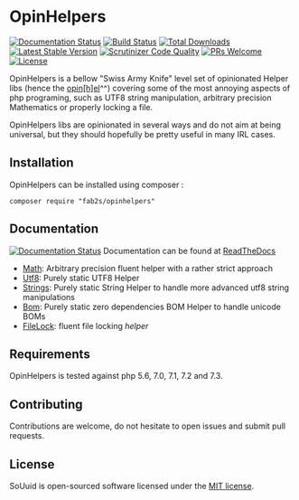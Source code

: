 # OpinHelpers

[![Documentation Status](https://readthedocs.org/projects/opinhelpers/badge/?version=latest)](http://opinhelpers.readthedocs.io/en/latest/?badge=latest) [![Build Status](https://travis-ci.org/fab2s/OpinHelpers.svg?branch=master)](https://travis-ci.org/fab2s/OpinHelpers) [![Total Downloads](https://poser.pugx.org/fab2s/opinhelpers/downloads)](https://packagist.org/packages/fab2s/opinhelpers) [![Latest Stable Version](https://poser.pugx.org/fab2s/opinhelpers/v/stable)](https://packagist.org/packages/fab2s/opinhelpers) [![Scrutinizer Code Quality](https://scrutinizer-ci.com/g/fab2s/OpinHelpers/badges/quality-score.png?b=master)](https://scrutinizer-ci.com/g/fab2s/OpinHelpers/?branch=master) [![PRs Welcome](https://img.shields.io/badge/PRs-welcome-brightgreen.svg?style=flat)](http://makeapullrequest.com) [![License](https://poser.pugx.org/fab2s/opinhelpers/license)](https://packagist.org/packages/fab2s/opinhelpers)

OpinHelpers is a bellow "Swiss Army Knife" level set of opinionated Helper libs (hence the [opin[h]el](https://en.wikipedia.org/wiki/Opinel_knife)^^) covering some of the most annoying aspects of php programing, such as UTF8 string manipulation, arbitrary precision Mathematics or properly locking a file.

OpinHelpers libs are opinionated in several ways and do not aim at being universal, but they should hopefully be pretty useful in many IRL cases.

## Installation

OpinHelpers can be installed using composer :

```
composer require "fab2s/opinhelpers"
```

## Documentation

[![Documentation Status](https://readthedocs.org/projects/opinhelpers/badge/?version=latest)](http://opinhelpers.readthedocs.io/en/latest/?badge=latest) Documentation can be found at [ReadTheDocs](http://opinhelpers.readthedocs.io/en/latest/?badge=latest)

- [Math](docs/math.md): Arbitrary precision fluent helper with a rather strict approach
- [Utf8](docs/utf8.md): Purely static UTF8 Helper
- [Strings](docs/strings.md): Purely static String Helper to handle more advanced utf8 string manipulations
- [Bom](docs/bom.md): Purely static zero dependencies BOM Helper to handle unicode BOMs
- [FileLock](docs/filelock.md): fluent file locking _helper_

## Requirements

OpinHelpers is tested against php 5.6, 7.0, 7.1, 7.2 and 7.3.

## Contributing

Contributions are welcome, do not hesitate to open issues and submit pull requests.

## License

SoUuid is open-sourced software licensed under the [MIT license](https://opensource.org/licenses/MIT).